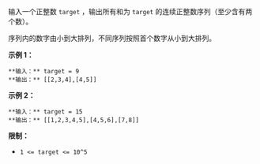 输入一个正整数 `target` ，输出所有和为 `target` 的连续正整数序列（至少含有两个数）。

序列内的数字由小到大排列，不同序列按照首个数字从小到大排列。



**示例 1：**

    
    
    **输入：** target = 9
    **输出：** [[2,3,4],[4,5]]
    

**示例 2：**

    
    
    **输入：** target = 15
    **输出：** [[1,2,3,4,5],[4,5,6],[7,8]]
    



**限制：**

  * `1 <= target <= 10^5`



